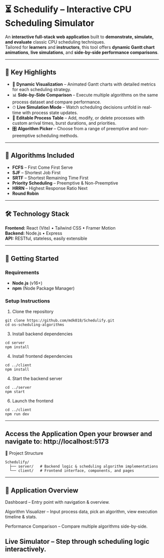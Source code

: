 # ⏳ Schedulify – Interactive CPU Scheduling Simulator

An **interactive full-stack web application** built to **demonstrate, simulate, and evaluate** classic CPU scheduling techniques.  
Tailored for **learners** and **instructors**, this tool offers **dynamic Gantt chart animations**, **live simulations**, and **side-by-side performance comparisons**.

---

## 🔧 Key Highlights
- 🎯 **Dynamic Visualization** – Animated Gantt charts with detailed metrics for each scheduling strategy.  
- 📊 **Side-by-Side Comparison** – Execute multiple algorithms on the same process dataset and compare performance.  
- ⏱ **Live Simulation Mode** – Watch scheduling decisions unfold in real-time with process state updates.  
- 📝 **Editable Process Table** – Add, modify, or delete processes with custom arrival times, burst durations, and priorities.  
- 🎛 **Algorithm Picker** – Choose from a range of preemptive and non-preemptive scheduling methods.  

---

## 🧠 Algorithms Included
- **FCFS** – First Come First Serve  
- **SJF** – Shortest Job First  
- **SRTF** – Shortest Remaining Time First  
- **Priority Scheduling** – Preemptive & Non-Preemptive  
- **HRRN** – Highest Response Ratio Next  
- **Round Robin**  

---

## 🛠 Technology Stack
**Frontend:** React (Vite) • Tailwind CSS • Framer Motion  
**Backend:** Node.js • Express  
**API:** RESTful, stateless, easily extensible  

---

## 🚀 Getting Started

### Requirements
- **Node.js** (v16+)
- **npm** (Node Package Manager)

### Setup Instructions

1. Clone the repository
```
git clone https://github.com/mdk018/Schedulify.git
cd os-scheduling-algorithms
```
3. Install backend dependencies
```
cd server
npm install
```

4. Install frontend dependencies
```
cd ../client
npm install
```
4. Start the backend server
```
cd ../server
npm start
```
6. Launch the frontend
```
cd ../client
npm run dev
```
---
Access the Application
Open your browser and navigate to: http://localhost:5173
---
📁 Project Structure
```
Schedulify/
  ├── server/   # Backend logic & scheduling algorithm implementations
  └── client/   # Frontend interface, components, and pages
```
---
🧭 Application Overview
---
Dashboard – Entry point with navigation & overview.

Algorithm Visualizer – Input process data, pick an algorithm, view execution timeline & stats.

Performance Comparison – Compare multiple algorithms side-by-side.

Live Simulator – Step through scheduling logic interactively.
---
